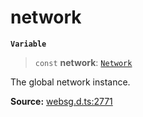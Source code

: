 # network

**`Variable`**

> `const` **network**: [`Network`](../namespaces/namespace.WebSGNetworking/classes/class.Network.md)

The global network instance.

**Source:** [websg.d.ts:2771](https://github.com/thirdroom/thirdroom/blob/4c397b03/packages/websg-types/types/websg.d.ts#L2771)
